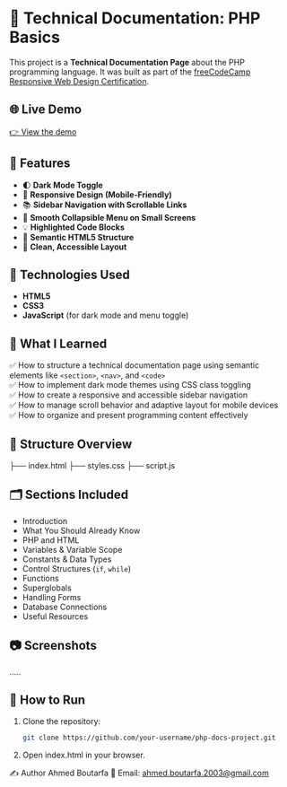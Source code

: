 # 📘 Technical Documentation: PHP Basics

This project is a **Technical Documentation Page** about the PHP programming language. It was built as part of the [freeCodeCamp Responsive Web Design Certification](https://www.freecodecamp.org/learn/).

## 🌐 Live Demo

[👉 View the demo](https://codepen.io/ahmed-boutarfa/full/QwbJqRP)

## 📌 Features

- 🌓 **Dark Mode Toggle**
- 📱 **Responsive Design (Mobile-Friendly)**
- 📚 **Sidebar Navigation with Scrollable Links**
- 🧭 **Smooth Collapsible Menu on Small Screens**
- 💡 **Highlighted Code Blocks**
- 🎯 **Semantic HTML5 Structure**
- 🧩 **Clean, Accessible Layout**

## 🧪 Technologies Used

- **HTML5**
- **CSS3**
- **JavaScript** (for dark mode and menu toggle)

## 🧠 What I Learned

✅ How to structure a technical documentation page using semantic elements like `<section>`, `<nav>`, and `<code>`  
✅ How to implement dark mode themes using CSS class toggling  
✅ How to create a responsive and accessible sidebar navigation  
✅ How to manage scroll behavior and adaptive layout for mobile devices  
✅ How to organize and present programming content effectively

## 🧱 Structure Overview

├── index.html
├── styles.css
├── script.js


## 🗂️ Sections Included

- Introduction
- What You Should Already Know
- PHP and HTML
- Variables & Variable Scope
- Constants & Data Types
- Control Structures (`if`, `while`)
- Functions
- Superglobals
- Handling Forms
- Database Connections
- Useful Resources

## 📷 Screenshots
.....

## 🚀 How to Run

1. Clone the repository:
   ```bash
   git clone https://github.com/your-username/php-docs-project.git

2. Open index.html in your browser.

✍️ Author
Ahmed Boutarfa
📧 Email: ahmed.boutarfa.2003@gmail.com

